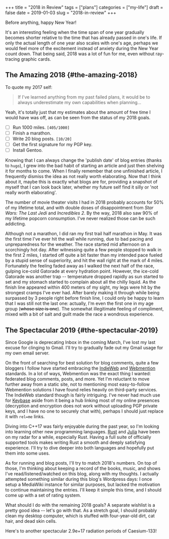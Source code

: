 +++
title = "2018 in Review"
tags = ["plans"]
categories = ["my-life"]
draft = false
date = 2019-01-03
slug = "2018-in-review"
+++

Before anything, happy New Year!

It's an interesting feeling when the time span of one year gradually becomes
shorter relative to the time that has already passed in one's life. If only the
actual length of one year also scales with one's age, perhaps we would feel more
of the excitement instead of anxiety during the New Year count down. That being
said, 2018 was a lot of fun for me, even without ray-tracing graphic cards.


## The Amazing 2018 {#the-amazing-2018}

To quote my 2017 self:

> If I've learned anything from my past failed plans, it would be to always
> underestimate my own capabilities when planning...

Yeah, it's totally just that my estimates about the amount of free time I would
have was off, as can be seen from the status of my 2018 goals.

-   [ ] Run 1000 miles. <code>[405/1000]</code>
-   [ ] Finish a marathon.
-   [ ] Write 20 blog posts. <code>[10/20]</code>
-   [ ] Get the first signature for my PGP key.
-   [ ] Install Gentoo.

Knowing that I can always change the 'publish date' of blog entries (thanks to
`hugo`), I grew into the bad habit of starting an article and just then shelving
it for months to come. When I finally remember that one unfinished article, I
frequently dismiss the idea as not really worth elaborating. Now that I think
about it, maybe this is exactly what blogs are for, providing a snapshot of
myself that I can look back later, whether my future self find it silly or 'not
really worth elaborating'.

The number of movie theater visits I had in 2018 probably accounts for 50% of my
lifetime total, and with double doses of disappointment from _Star Wars: The
Last Jedi_ and _Incredibles 2_. By the way, 2018 also saw 90% of my lifetime
popcorn consumption. I've never realized those can be such addicting.

Although not a marathon, I did ran my first trail half marathon in May. It was
the first time I've ever hit the wall while running, due to bad pacing and
unpreparedness for the weather. The race started mid afternoon on a scorchingly
hot day. After witnessing quite a few people stopped to walk in the first 2
miles, I started off quite a bit faster than my intended pace fueled by a stupid
sense of superiority, and hit the wall right at the mark of 4 miles. Fortunately
the feeling faded away as I walked the next half of the race, gulping ice-cold
Gatorade at every hydration point. However, the ice-cold Gatorade was another
trap -- temperature dropped rapidly as sun started to set and my stomach started
to complain about all the chilly liquid. As the finish line appeared within 400
meters of my sight, my legs were hit by the strongest cramps I've ever
had. After barely making it through while being surpassed by 3 people right
before finish line, I could only be happy to learn that I was still not the last
one: actually, I'm even the first one in my age group (~~whose size is one~~). The
somewhat illegitimate feeling of compliment, mixed with a bit of salt and guilt
made the race a wondrous experience.


## The Spectacular 2019 {#the-spectacular-2019}

Since Google is deprecating Inbox in the coming March, I've lost my last excuse
for clinging to Gmail. I'll try to gradually fade out my Gmail usage for my own
email server.

On the front of searching for best solution for blog comments, quite a few
bloggers I follow have started embracing the [IndieWeb](https://indieweb.org/) and [Webmention](https://webmention.net/)
standards. In a lot of ways, Webmention was the exact thing I wanted: federated
blog comments, posts, and more. Yet I'm reluctant to move further away from a
static site, not to mentioning most easy-to-follow Webmention solutions I have
found relies heavily on third-party services. The IndieWeb standard though is
fairly intriguing. I've never had much use for [Keybase](https://keybase.io/) aside from it being a hub
linking most of my online presences (decryption and encryption does not work
without uploading PGP private keys, and I have no one to securely chat with),
perhaps I should just replace it with `rel=me` links.

Diving into C++17 was fairly enjoyable during the past year, so I'm looking into
learning other new programming languages. [Rust](https://www.rust-lang.org/) and [Julia](https://julialang.org/) have been on my radar
for a while, especially Rust. Having a full suite of officially supported tools
makes writing Rust a smooth and deeply satisfying experience. I'll try to dive
deeper into both languages and hopefully put them into some uses.

As for running and blog posts, I'll try to match 2018's numbers. On top of
those, I'm thinking about keeping a record of the books, music, and shows I've
read/listened/watched on this blog, along with my thoughts. I actually attempted
something similar during this blog's Wordpress days: I once setup a MediaWiki
instance for similar purposes, but lacked the motivation to continue maintaining
the entries. I'll keep it simple this time, and I should come up with a set of
rating system.

What should I do with the remaining 2018 goals? A separate wishlist is a pretty
good idea -- let's go with that. As a stretch goal, I should probably clean my
desktop computer, which is stuffed with four-year-old dirt, cat hair, and dead
skin cells.

Here's to another spectacular 2.9e+17 radiation periods of Caesium-133!
